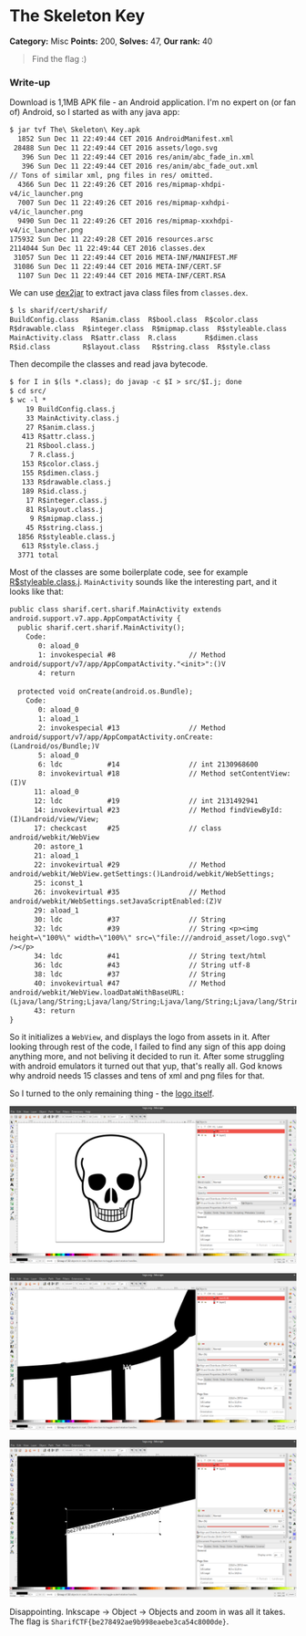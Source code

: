 The Skeleton Key
===
**Category:** Misc **Points:** 200, **Solves:** 47, **Our rank:** 40

> Find the flag :)

### Write-up
Download is 1,1MB APK file - an Android application. I'm no expert on (or fan of) Android, so I started as with any java app:

```
$ jar tvf The\ Skeleton\ Key.apk
  1852 Sun Dec 11 22:49:44 CET 2016 AndroidManifest.xml
 28488 Sun Dec 11 22:49:44 CET 2016 assets/logo.svg
   396 Sun Dec 11 22:49:44 CET 2016 res/anim/abc_fade_in.xml
   396 Sun Dec 11 22:49:44 CET 2016 res/anim/abc_fade_out.xml
// Tons of similar xml, png files in res/ omitted.
  4366 Sun Dec 11 22:49:26 CET 2016 res/mipmap-xhdpi-v4/ic_launcher.png
  7007 Sun Dec 11 22:49:26 CET 2016 res/mipmap-xxhdpi-v4/ic_launcher.png
  9490 Sun Dec 11 22:49:26 CET 2016 res/mipmap-xxxhdpi-v4/ic_launcher.png
175932 Sun Dec 11 22:49:28 CET 2016 resources.arsc
2114044 Sun Dec 11 22:49:44 CET 2016 classes.dex
 31057 Sun Dec 11 22:49:44 CET 2016 META-INF/MANIFEST.MF
 31086 Sun Dec 11 22:49:44 CET 2016 META-INF/CERT.SF
  1107 Sun Dec 11 22:49:44 CET 2016 META-INF/CERT.RSA
```

We can use [dex2jar](https://github.com/pxb1988/dex2jar) to extract java class files from `classes.dex`.
```
$ ls sharif/cert/sharif/
BuildConfig.class   R$anim.class  R$bool.class  R$color.class  R$drawable.class  R$integer.class  R$mipmap.class  R$styleable.class
MainActivity.class  R$attr.class  R.class       R$dimen.class  R$id.class        R$layout.class   R$string.class  R$style.class
```
Then decompile the classes and read java bytecode.


```
$ for I in $(ls *.class); do javap -c $I > src/$I.j; done
$ cd src/
$ wc -l *
    19 BuildConfig.class.j
    33 MainActivity.class.j
    27 R$anim.class.j
   413 R$attr.class.j
    21 R$bool.class.j
     7 R.class.j
   153 R$color.class.j
   155 R$dimen.class.j
   133 R$drawable.class.j
   189 R$id.class.j
    17 R$integer.class.j
    81 R$layout.class.j
     9 R$mipmap.class.j
    45 R$string.class.j
  1856 R$styleable.class.j
   613 R$style.class.j
  3771 total
```

Most of the classes are some boilerplate code, see for example [R$styleable.class.j](R_styleable.class.j). `MainActivity` sounds like the interesting part, and it looks like that:
```
public class sharif.cert.sharif.MainActivity extends android.support.v7.app.AppCompatActivity {
  public sharif.cert.sharif.MainActivity();
    Code:
       0: aload_0
       1: invokespecial #8                  // Method android/support/v7/app/AppCompatActivity."<init>":()V
       4: return

  protected void onCreate(android.os.Bundle);
    Code:
       0: aload_0
       1: aload_1
       2: invokespecial #13                 // Method android/support/v7/app/AppCompatActivity.onCreate:(Landroid/os/Bundle;)V
       5: aload_0
       6: ldc           #14                 // int 2130968600
       8: invokevirtual #18                 // Method setContentView:(I)V
      11: aload_0
      12: ldc           #19                 // int 2131492941
      14: invokevirtual #23                 // Method findViewById:(I)Landroid/view/View;
      17: checkcast     #25                 // class android/webkit/WebView
      20: astore_1
      21: aload_1
      22: invokevirtual #29                 // Method android/webkit/WebView.getSettings:()Landroid/webkit/WebSettings;
      25: iconst_1
      26: invokevirtual #35                 // Method android/webkit/WebSettings.setJavaScriptEnabled:(Z)V
      29: aload_1
      30: ldc           #37                 // String
      32: ldc           #39                 // String <p><img height=\"100%\" width=\"100%\" src=\"file:///android_asset/logo.svg\" /></p>
      34: ldc           #41                 // String text/html
      36: ldc           #43                 // String utf-8
      38: ldc           #37                 // String
      40: invokevirtual #47                 // Method android/webkit/WebView.loadDataWithBaseURL:(Ljava/lang/String;Ljava/lang/String;Ljava/lang/String;Ljava/lang/String;Ljava/lang/String;)V
      43: return
}
```

So it initializes a `WebView`, and displays the logo from assets in it. After looking through rest of the code,
I failed to find any sign of this app doing anything more, and not beliving it decided to run it.
After some struggling with android emulators it turned out that yup, that's really all. God knows why android needs 15 classes and tens of xml and png files for that.

So I turned to the only remaining thing - the [logo itself](logo.svg).

![Inkscape objects](inkscape1.png)

![Inkscape zoom](inkscape2.png)

![Inkscape zoom more](inkscape3.png)

Disappointing. Inkscape -> Object -> Objects and zoom in was all it takes. The flag is `SharifCTF{be278492ae9b998eaebe3ca54c8000de}`.
